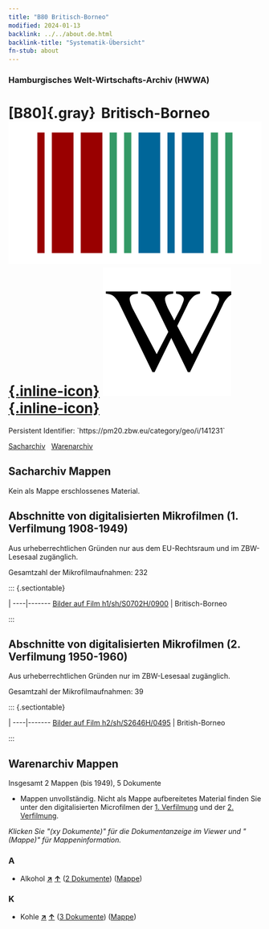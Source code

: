 ```yaml
---
title: "B80 Britisch-Borneo"
modified: 2024-01-13
backlink: ../../about.de.html
backlink-title: "Systematik-Übersicht"
fn-stub: about
---
```


### Hamburgisches Welt-Wirtschafts-Archiv (HWWA)

# [B80]{.gray}&#8201; Britisch-Borneo &#160; [![Wikidata](/images/Wikidata-logo.svg "Wikidata"){.inline-icon}](http://www.wikidata.org/entity/Q1147441) [![Wikipedia](/images/Wikipedia-W.svg "Wikipedia"){.inline-icon}](https://de.wikipedia.org/wiki/Nord-Borneo)

<div class="hint">Persistent Identifier: `https://pm20.zbw.eu/category/geo/i/141231`</div>




[Sacharchiv](#sacharchiv-mappen) &#160; [Warenarchiv](#warenarchiv-mappen)





## Sacharchiv Mappen








Kein als Mappe erschlossenes Material.



<a id="filmsections" />

## Abschnitte von digitalisierten Mikrofilmen (1. Verfilmung 1908-1949)

<p>Aus urheberrechtlichen Gründen nur aus dem EU-Rechtsraum und im ZBW-Lesesaal zugänglich.</p>


<p>Gesamtzahl der Mikrofilmaufnahmen: 232</p>





::: {.sectiontable}

 | 
----|-------
<a class="btn" href="https://pm20.zbw.eu/film/h1/sh/S0702H/0900" rel="nofollow">Bilder auf Film h1/sh/S0702H/0900</a> | Britisch-Borneo


:::




## Abschnitte von digitalisierten Mikrofilmen (2. Verfilmung 1950-1960)

<p>Aus urheberrechtlichen Gründen nur im ZBW-Lesesaal zugänglich.</p>


<p>Gesamtzahl der Mikrofilmaufnahmen: 39</p>





::: {.sectiontable}

 | 
----|-------
<a class="btn" href="https://pm20.zbw.eu/film/h2/sh/S2646H/0495" rel="nofollow">Bilder auf Film h2/sh/S2646H/0495</a> | British-Borneo


:::














## Warenarchiv Mappen










Insgesamt 2 Mappen (bis 1949), 5 Dokumente
- Mappen unvollständig.  Nicht als Mappe aufbereitetes Material finden Sie
unter den digitalisierten Microfilmen der [1. Verfilmung](/film/h1_wa.de.html)
und der [2. Verfilmung](/film/h2_wa.de.html).

_Klicken Sie "(xy Dokumente)" für die Dokumentanzeige im Viewer und "(Mappe)" für Mappeninformation._




### A

- Alkohol [**&nearr;**](../../../ware/i/141966/about.de.html "Alkohol (XXX in der ganzen Welt)") [**&uarr;**](../../../ware/about.de.html#PID20.02-Sp "Warensystematik") (<a href="https://pm20.zbw.eu/iiifview/folder/wa/141966,141231" title="über: Alkohol : Britisch-Borneo" target="_blank">2 Dokumente</a>) ([Mappe](../../../../folder/wa/1419xx/141966/1412xx/141231/about.de.html))

### K

- Kohle [**&nearr;**](../../../ware/i/143120/about.de.html "Kohle (XXX in der ganzen Welt)") [**&uarr;**](../../../ware/about.de.html#PRB02.01 "Warensystematik") (<a href="https://pm20.zbw.eu/iiifview/folder/wa/143120,141231" title="über: Kohle : Britisch-Borneo" target="_blank">3 Dokumente</a>) ([Mappe](../../../../folder/wa/1431xx/143120/1412xx/141231/about.de.html))




